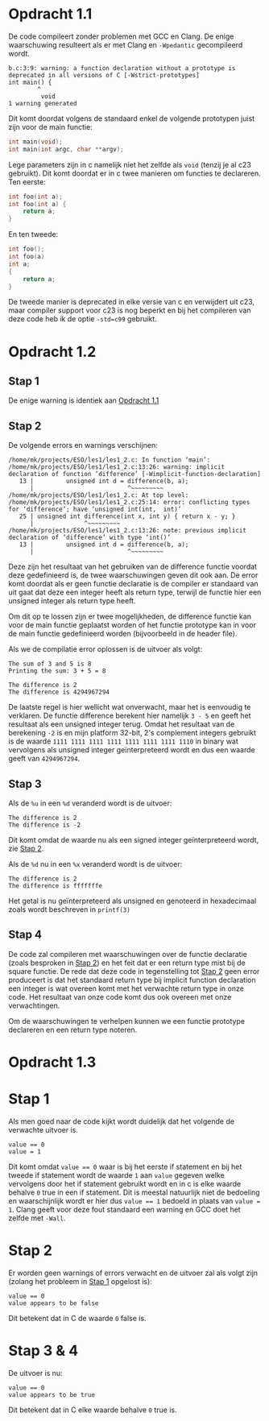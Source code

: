 # Opdracht 1.1

De code compileert zonder problemen met GCC en Clang. De enige waarschuwing
resulteert als er met Clang en `-Wpedantic` gecompileerd wordt.

```
b.c:3:9: warning: a function declaration without a prototype is deprecated in all versions of C [-Wstrict-prototypes]
int main() {
        ^
         void
1 warning generated
```

Dit komt doordat volgens de standaard enkel de volgende prototypen juist zijn
voor de main functie:

```c
int main(void);
int main(int argc, char **argv);
```

Lege parameters zijn in c namelijk niet het zelfde als `void` (tenzij je al
c23 gebruikt). Dit komt doordat er in c twee manieren om functies te
declareren. Ten eerste:

```c
int foo(int a);
int foo(int a) {
	return a;
}
```

En ten tweede:

```c
int foo();
int foo(a)
int a;
{
	return a;
}
```

De tweede manier is deprecated in elke versie van c en verwijdert uit c23,
maar compiler support voor c23 is nog beperkt en bij het compileren van deze
code heb ik de optie `-std=c99` gebruikt.

# Opdracht 1.2

## Stap 1

De enige warning is identiek aan [Opdracht 1.1](#opdracht-1.1)

## Stap 2

De volgende errors en warnings verschijnen:

```
/home/mk/projects/ESO/les1/les1_2.c: In function ‘main’:
/home/mk/projects/ESO/les1/les1_2.c:13:26: warning: implicit declaration of function ‘difference’ [-Wimplicit-function-declaration]
   13 |         unsigned int d = difference(b, a);
      |                          ^~~~~~~~~~
/home/mk/projects/ESO/les1/les1_2.c: At top level:
/home/mk/projects/ESO/les1/les1_2.c:25:14: error: conflicting types for ‘difference’; have ‘unsigned int(int,  int)’
   25 | unsigned int difference(int x, int y) { return x - y; }
      |              ^~~~~~~~~~
/home/mk/projects/ESO/les1/les1_2.c:13:26: note: previous implicit declaration of ‘difference’ with type ‘int()’
   13 |         unsigned int d = difference(b, a);
      |                          ^~~~~~~~~~
```

Deze zijn het resultaat van het gebruiken van de difference functie voordat
deze gedefinieerd is, de twee waarschuwingen geven dit ook aan. De error komt
doordat als er geen functie declaratie is de compiler er standaard van uit
gaat dat deze een integer heeft als return type, terwijl de functie hier een
unsigned integer als return type heeft.

Om dit op te lossen zijn er twee mogelijkheden, de difference functie kan voor
de main functie geplaatst worden of het functie prototype kan in voor de main
functie gedefinieerd worden (bijvoorbeeld in de header file).

Als we de compilatie error oplossen is de uitvoer als volgt:

```
The sum of 3 and 5 is 8
Printing the sum: 3 + 5 = 8

The difference is 2
The difference is 4294967294
```

De laatste regel is hier wellicht wat onverwacht, maar het is eenvoudig te
verklaren. De functie difference berekent hier namelijk `3 - 5` en geeft het
resultaat als een unsigned integer terug. Omdat het resultaat van de
berekening `-2` is en mijn platform 32-bit, 2's complement integers gebruikt
is de waarde `1111 1111 1111 1111 1111 1111 1111 1110` in binary wat
vervolgens als unsigned integer geïnterpreteerd wordt en dus een waarde geeft
van `4294967294`.

## Stap 3

Als de `%u` in een `%d` veranderd wordt is de uitvoer:

```
The difference is 2
The difference is -2
```

Dit komt omdat de waarde nu als een signed integer geïnterpreteerd wordt, zie
[Stap 2](#stap-2).

Als de `%d` nu in een `%x` veranderd wordt is de uitvoer:

```
The difference is 2
The difference is fffffffe
```

Het getal is nu geïnterpreteerd als unsigned en genoteerd in hexadecimaal
zoals wordt beschreven in `printf(3)`

## Stap 4

De code zal compileren met waarschuwingen over de functie declaratie (zoals
besproken in [Stap 2](#stap-2)) en het feit dat er een return type mist bij de
square functie. De rede dat deze code in tegenstelling tot [Stap 2](#stap-2)
geen error produceert is dat het standaard return type bij implicit function
declaration een integer is wat overeen komt met het verwachte return type in
onze code. Het resultaat van onze code komt dus ook overeen met onze
verwachtingen.

Om de waarschuwingen te verhelpen kunnen we een functie prototype declareren
en een return type noteren.

# Opdracht 1.3

# Stap 1

Als men goed naar de code kijkt wordt duidelijk dat het volgende de verwachte
uitvoer is.

```
value == 0
value = 1
```

Dit komt omdat `value == 0` waar is bij het eerste if statement en bij het
tweede if statement wordt de waarde `1` aan `value` gegeven welke vervolgens
door het if statement gebruikt wordt en in c is elke waarde behalve `0` true
in een if statement. Dit is meestal natuurlijk niet de bedoeling en
waarschijnlijk wordt er hier dus `value == 1` bedoeld in plaats van `value =
1`. Clang geeft voor deze fout standaard een warning en GCC doet het zelfde
met `-Wall`.

# Stap 2

Er worden geen warnings of errors verwacht en de uitvoer zal als volgt zijn
(zolang het probleem in [Stap 1](#stap-1) opgelost is):

```
value == 0
value appears to be false
```

Dit betekent dat in C de waarde `0` false is.

# Stap 3 & 4

De uitvoer is nu:

```
value == 0
value appears to be true
```

Dit betekent dat in C elke waarde behalve `0` true is.
